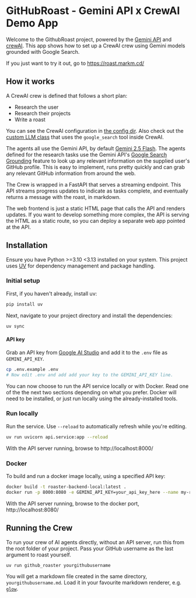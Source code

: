 # GitHubRoast - Gemini API x CrewAI Demo App

Welcome to the GithubRoast project, powered by the [Gemini API](https://ai.google.dev/gemini-api/) and [crewAI](https://crewai.com). This app shows how to set up a CrewAI crew using Gemini models grounded with Google Search.

If you just want to try it out, go to https://roast.markm.cd/

## How it works

A CrewAI crew is defined that follows a short plan:

* Research the user
* Research their projects
* Write a roast

You can see the CrewAI configuration in [the config
dir](src/github_roaster/config/). Also check out the [custom LLM
class](src/github_roaster/crew.py) that uses the `google_search` tool inside
CrewAI.

The agents all use the Gemini API, by default [Gemini 2.5
Flash](https://ai.google.dev/gemini-api/docs/models#gemini-2.5-flash-preview).
The agents defined for the research tasks use the Gemini API's [Google Search
Grounding](https://ai.google.dev/gemini-api/docs/grounding) feature to look up
any relevant information on the supplied user's GitHub profile. This is easy to
implement, runs pretty quickly and can grab any relevant GitHub information from
around the web.

The Crew is wrapped in a FastAPI that serves a streaming endpoint. This API
streams progress updates to indicate as tasks complete, and eventually returns a
message with the roast, in markdown.

The web frontend is just a static HTML page that calls the API and renders
updates. If you want to develop something more complex, the API is serving the
HTML as a static route, so you can deploy a separate web app pointed at the API.

## Installation

Ensure you have Python >=3.10 <3.13 installed on your system. This project uses [UV](https://docs.astral.sh/uv/) for dependency management and package handling.

### Initial setup

First, if you haven't already, install uv:

```bash
pip install uv
```

Next, navigate to your project directory and install the dependencies:

```bash
uv sync
```

#### API key

Grab an API key from [Google AI Studio](https://aistudio.google.com/apikey) and
add it to the `.env` file as `GEMINI_API_KEY`.

```bash
cp .env.example .env
# Now edit .env and add add your key to the GEMINI_API_KEY line.
```

You can now choose to run the API service locally or with Docker. Read one of
the the next two sections depending on what you prefer. Docker will need to be
installed, or just run locally using the already-installed tools.

### Run locally

Run the service. Use `--reload` to automatically refresh while you're editing.

```bash
uv run uvicorn api.service:app --reload
```

With the API server running, browse to http://localhost:8000/

### Docker

To build and run a docker image locally, using a specified API key:

```bash
docker build -t roaster-backend-local:latest .
docker run -p 8000:8080 -e GEMINI_API_KEY=your_api_key_here --name my-roaster-app-local roaster-backend-local:latest
```

With the API server running, browse to the docker port, http://localhost:8080/

## Running the Crew

To run your crew of AI agents directly, without an API server, run this from the root folder of your project. Pass your GitHub username as the last argument to roast yourself.

```bash
uv run github_roaster yourgithubusername
```

You will get a markdown file created in the same directory, `yourgithubusername.md`. Load it in your favourite markdown renderer, e.g. [`glow`](https://github.com/charmbracelet/glow).

